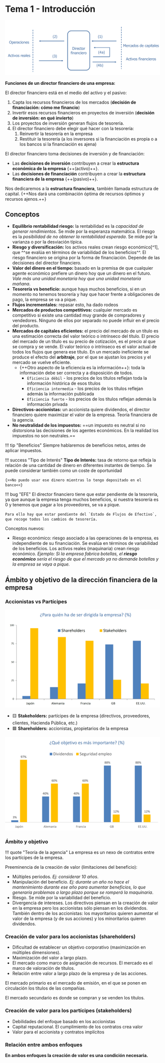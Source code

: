 # Tema 1 - Introducción

![img](../images/tema-1/conceptos-y-fundamentos-teoricos.png)

**Funciones de un director financiero de una empresa:**

El director financiero está en el medio del activo y el pasivo:

1. Capta los recursos financieros de los mercados (**decisión de financiación: cómo me financio**)
2. Invertir esos recursos financieros en proyectos de inversión (**decisión de inversión: en qué invierto**)
3. Los proyectos de inversión generan flujos de tesorería.
4. El director financiero debe elegir qué hacer con la tesorería:
      1. Reinvertir la tesorería en la empresa
      2. Restituir la tesorería (a los inversores si la financiación es propia o a los bancos si la financiación es ajena)

El director financiero toma decisiones de inversión y de financiación:

- Las **decisiones de inversión** contribuyen a crear la **estructura económica de la empresa** {++(activo)++}.
- Las **decisiones de financiación** contribuyen a crear la **estructura financiera de la empresa** {++(pasivo)++}.

Nos dedicaremos a la **estructura financiera**, también llamada estructura de capital. {++Nos dará una combinación óptima de recursos óptimos y recursos ajenos.++}

## Conceptos

- **Equilibrio rentabilidad riesgo:** la rentabilidad es la *capacidad de generar rendimientos*. Se mide por la esperanza matemática. El riesgo es la *posibilidad de no obtener la rentabilidad esperada*. Se mide por la varianza o por la desviación típica.
- **Riesgo y diversificación:** los activos reales crean riesgo económico[^1], que ^^se evalúa en términos de variabilidad de los beneficios^^. El riesgo financiero se origina por la forma de financiación. Depende de las decisiones del director financiero.
- **Valor del dinero en el tiempo:** basado en la premisa de que cualquier agente económico prefiere un dinero hoy que un dinero en el futuro. *Vale más una unidad monetaria hoy que una unidad monetaria mañana*.
- **Tesorería vs beneficio:** aunque haya muchos beneficios, si en un momento no tenemos tesorería y hay que hacer frente a obligaciones de pago, la empresa se va a pique.
- **Flujos incrementales:** <span class="red"> repasar esto, ha dado rodeos</span>
- **Mercados de productos competitivos:** cualquier mercado es competitivo si existe una cantidad muy grande de compradores y vendedores. Ninguno de ellos por separado no puede influir en el precio del producto.
- **Mercados de capitales eficientes:** el precio del mercado de un título es una estimación correcta del valor teórico o intrínseco del título. El precio del mercado de un título es su precio de cotización, es el precio al que se compra y se vende. El valor teórico o intrínseco es el valor actual de todos los flujos que genera ese título. En un mercado ineficiente se produce el efecto del **arbitraje**, por el que se ajustan los precios y el mercado se vuelve eficiente.
    - {++Otro aspecto de la eficiencia es la información++}: toda la información debe ser correcta y a disposición de todos.
        - `Eficiencia débil` - los precios de los títulos reflejan toda la información histórica de esos títulos
        - `Eficiencia intermedia` - los precios de los títulos reflejan además la información publicada
        - `Eficiencia fuerte` - los precios de los títulos reflejan además la información privada
- **Directivos-accionistas:** un accionista quiere dividendos, el director financiero quiere maximizar el valor de la empresa. Teoría financiera de la agencia.
- **No neutralidad de los impuestos:** ==un impuesto es neutral si no distorsiona las decisiones de los agentes económicos. En la realidad los impuestos no son neutrales.==

!!! tip "Beneficios"
    Siempre hablaremos de beneficios netos, antes de aplicar impuestos.

!!! success "Tipo de Interés"
    **Tipo de Interés:** tasa de retorno que refleja la relación de una cantidad de dinero en diferentes instantes de tiempo. Se puede considerar también como un coste de oportunidad

    {>>No puedo usar ese dinero mientras lo tengo depositado en el banco<<}

!!! bug "EFE"
    El director financiero tiene que estar pendiente de la tesorería, ya que aunque la empresa tenga muchos beneficios, si nuestra tesorería es 0 y tenemos que pagar a los proveedores, se va a pique.

    Para ello hay que estar pendiente del `Estado de Flujos de Efectivo`, que recoge todos los cambios de tesorería.

Conceptos nuevos:

- Riesgo económico: riesgo asociado a las operaciones de la empresa, es independiente de su financiación. Se evalúa en términos de variabilidad de los beneficios. Los activos reales (maquinaria) crean riesgo económico. *Ejemplo: Si la empresa fabrica botellas, el **riesgo económico** sería el riesgo de que el mercado ya no demande botellas y la empresa se vaya a pique.*

## Ámbito y objetivo de la dirección financiera de la empresa

### Accionistas vs Partícipes

![img](../images/tema-1/dirigir-empresa.png)

- 🟨 **Stakeholders:** partícipes de la empresa (directivos, proveedores, clientes, Hacienda Pública, etc.)
- 🟦 **Shareholders:** accionistas, propietarios de la empresa

![img](../images/tema-1/objetivos.png)

### Ámbito y objetivo

!!! quote "Teoría de la agencia"
    La empresa es un nexo de contratos entre los partícipes de la empresa.

Preeminencia de la creación de valor (limitaciones del beneficio):

- Múltiples periodos. *Ej: considerar 10 años*.
- Manipulación del beneficio. *Ej: durante un año no hace el mantenimiento durante ese año para aumentar beneficios, lo que generaría problemas a largo plazo porque se romperá la maquinaria*.
- Riesgo. Se mide por la variabilidad del beneficio.
- Divergencia de intereses. Los directivos piensan en la creación de valor en la empresa pero los accionistas sólo piensan en los dividendos. También dentro de los accionistas: los mayoritarios quieren aumentar el valor de la empresa (y de sus acciones) y los minoritarios quieren dividendos.

### Creación de valor para los accionistas (shareholders)

- Dificultad de establecer un objetivo corporativo (maximización en múltiples dimensiones).
- Maximización del valor a largo plazo.
- El mercado como marco de asignación de recursos. El mercado es el marco de valoración de títulos.
- Relación entre valor a largo plazo de la empresa y de las acciones.

El mercado primario es el mercado de emisión, en el que se ponen en circulación los títulos de las compañias.

El mercado secundario es donde se compran y se venden los títulos.

### Creación de valor para los partícipes (stakeholders)

- Debilidades del enfoque basado en los accionistas
- Capital reputacional. El cumplimiento de los contratos crea valor
- Valor para el accionista y contratos implícitos

### Relación entre ambos enfoques

**En ambos enfoques la creación de valor es una condición necesaria.**
